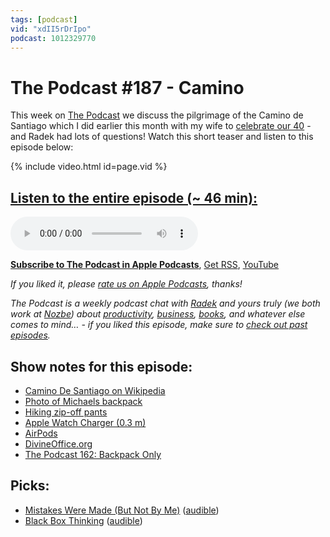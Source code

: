```yaml
---
tags: [podcast]
vid: "xdII5rDrIpo"
podcast: 1012329770
---
```


# The Podcast #187 - Camino

This week on [The Podcast][p] we discuss the pilgrimage of the Camino de Santiago which I did earlier this month with my wife to [celebrate our 40](/forty/) - and Radek had lots of questions! Watch this short teaser and listen to this episode below:

{% include video.html id=page.vid %}

<!--More-->

## [Listen to the entire episode (~ 46 min):][e]

<audio controls>
<source src="https://files.nozbe.com/podcast/187.mp3" type="audio/mpeg">
</audio>

**[Subscribe to The Podcast in Apple Podcasts][i]**, [Get RSS][rss], [YouTube][y]

*If you liked it, please [rate us on Apple Podcasts][i], thanks!*

*The Podcast is a weekly podcast chat with [Radek][r] and yours truly (we both work at [Nozbe][n]) about [productivity](/productivity), [business](/business), [books](/books), and whatever else comes to mind… - if you liked this episode, make sure to [check out past episodes](/podcast).*

## Show notes for this episode:

  * [Camino De Santiago on Wikipedia](https://en.wikipedia.org/wiki/Camino_de_Santiago)
  * [Photo of Michaels backpack](https://files.nozbe.com/images/michael-backpack-camino.JPG)
  * [Hiking zip-off pants](https://www.decathlon.com/products/mens-mountain-hiking-zip-off-pants-mh150)
  * [Apple Watch Charger (0.3 m)](https://www.apple.com/shop/product/MU9J2AM/A/apple-watch-magnetic-charging-cable-03m)
  * [AirPods](https://www.apple.com/airpods/)
  * [DivineOffice.org](https://divineoffice.org/)
  * [The Podcast 162: Backpack Only](https://thepodcast.fm/episodes/162)

## Picks:

  * [Mistakes Were Made (But Not By Me)](https://www.amazon.com/Mistakes-Were-Made-But-Not/dp/B003ZWZE5G/) ([audible](https://www.audible.com/pd/Mistakes-Were-Made-But-Not-By-Me-Audiobook/B003XSSVNE))
  * [Black Box Thinking](https://www.amazon.com/Black-Box-Thinking-Surprising-Success/dp/B00WKJV92M/) ([audible](https://www.audible.com/pd/Black-Box-Thinking-Audiobook/B0161R2O7W))

[y]: https://michael.gratis/thepodcastyt
[rss]: http://thepodcast.fm/episodes?format=RSS
[e]: http://thepodcast.fm/episodes/187

[p]: https://michael.gratis/thepodcastfm
[n]: https://michael.gratis/nozbe
[r]: https://michael.gratis/radex
[i]: https://michael.gratis/thepodcast
[o]: https://michael.gratis/ipadonly


